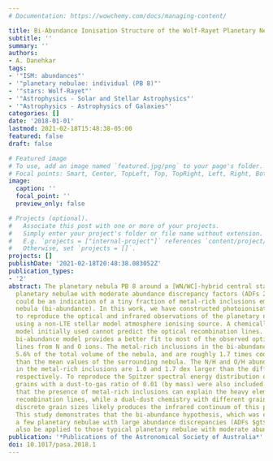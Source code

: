 ```yaml
---
# Documentation: https://wowchemy.com/docs/managing-content/

title: Bi-Abundance Ionisation Structure of the Wolf-Rayet Planetary Nebula PB 8
subtitle: ''
summary: ''
authors:
- A. Danehkar
tags:
- '"ISM: abundances"'
- '"planetary nebulae: individual (PB 8)"'
- '"stars: Wolf-Rayet"'
- '"Astrophysics - Solar and Stellar Astrophysics"'
- '"Astrophysics - Astrophysics of Galaxies"'
categories: []
date: '2018-01-01'
lastmod: 2021-02-18T15:48:38-05:00
featured: false
draft: false

# Featured image
# To use, add an image named `featured.jpg/png` to your page's folder.
# Focal points: Smart, Center, TopLeft, Top, TopRight, Left, Right, BottomLeft, Bottom, BottomRight.
image:
  caption: ''
  focal_point: ''
  preview_only: false

# Projects (optional).
#   Associate this post with one or more of your projects.
#   Simply enter your project's folder or file name without extension.
#   E.g. `projects = ["internal-project"]` references `content/project/deep-learning/index.md`.
#   Otherwise, set `projects = []`.
projects: []
publishDate: '2021-02-18T20:48:38.083052Z'
publication_types:
- '2'
abstract: The planetary nebula PB 8 around a [WN/WC]-hybrid central star is one of
  planetary nebulae with moderate abundance discrepancy factors (ADFs 2-3), which
  could be an indication of a tiny fraction of metal-rich inclusions embedded in the
  nebula (bi-abundance). In this work, we have constructed photoionisation models
  to reproduce the optical and infrared observations of the planetary nebula PB 8
  using a non-LTE stellar model atmosphere ionising source. A chemically homogeneous
  model initially used cannot predict the optical recombination lines. However, a
  bi-abundance model provides a better fit to most of the observed optical recombination
  lines from N and O ions. The metal-rich inclusions in the bi-abundance model occupy
  5.6% of the total volume of the nebula, and are roughly 1.7 times cooler and denser
  than the mean values of the surrounding nebula. The N/H and O/H abundance ratios
  in the metal-rich inclusions are 1.0 and 1.7 dex larger than the diffuse warm nebula,
  respectively. To reproduce the Spitzer spectral energy distribution of PB 8, dust
  grains with a dust-to-gas ratio of 0.01 (by mass) were also included. It is found
  that the presence of metal-rich inclusions can explain the heavy element optical
  recombination lines, while a dual-dust chemistry with different grain species and
  discrete grain sizes likely produces the infrared continuum of this planetary nebula.
  This study demonstrates that the bi-abundance hypothesis, which was examined in
  a few planetary nebulae with large abundance discrepancies (ADFs $gt$ 10), could
  also be applied to those typical planetary nebulae with moderate abundance discrepancies.
publication: '*Publications of the Astronomical Society of Australia*'
doi: 10.1017/pasa.2018.1
---
```

